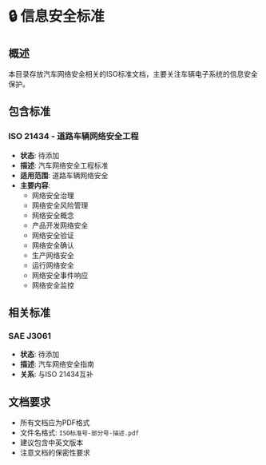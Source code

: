 # 🔒 信息安全标准

## 概述
本目录存放汽车网络安全相关的ISO标准文档，主要关注车辆电子系统的信息安全保护。

## 包含标准

### ISO 21434 - 道路车辆网络安全工程
- **状态**: 待添加
- **描述**: 汽车网络安全工程标准
- **适用范围**: 道路车辆网络安全
- **主要内容**:
  - 网络安全治理
  - 网络安全风险管理
  - 网络安全概念
  - 产品开发网络安全
  - 网络安全验证
  - 网络安全确认
  - 生产网络安全
  - 运行网络安全
  - 网络安全事件响应
  - 网络安全监控

## 相关标准

### SAE J3061
- **状态**: 待添加
- **描述**: 汽车网络安全指南
- **关系**: 与ISO 21434互补

## 文档要求
- 所有文档应为PDF格式
- 文件名格式: `ISO标准号-部分号-描述.pdf`
- 建议包含中英文版本
- 注意文档的保密性要求

